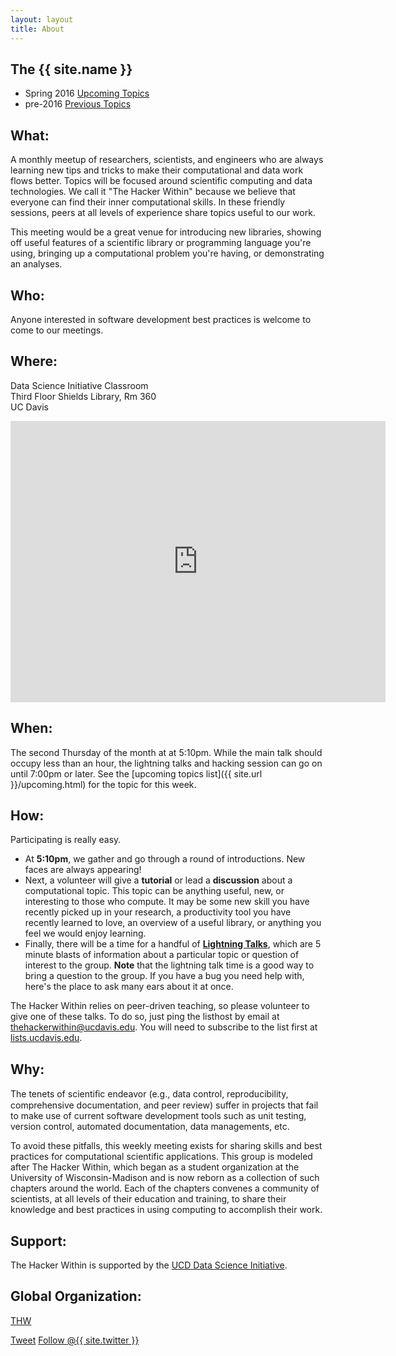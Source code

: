 ```yaml
---
layout: layout
title: About
---
```


<section class="content">

The {{ site.name }}
===================

<ul class="listing">
  <li> <span>Spring 2016</span> <a href="{{ site.url }}/upcoming.html">Upcoming Topics</a></li>
  <li> <span>pre-2016</span> <a href="{{ site.url }}/previous.html">Previous Topics</a></li>
</ul>

What:
-----

A monthly meetup of researchers, scientists, and engineers who are always
learning new tips and tricks to make their computational and data work flows
better. Topics will be focused around scientific computing and data
technologies. We call it "The Hacker Within" because we believe that everyone
can find their inner computational skills. In these friendly sessions, peers at
all levels of experience share topics useful to our work.

This meeting would be a great venue for introducing new libraries, showing off
useful features of a scientific library or programming language you're using,
bringing up a computational problem you're having, or demonstrating an
analyses.

Who:
-----

Anyone interested in software development best practices is welcome to come to
our meetings.

Where:
-----

Data Science Initiative Classroom       
Third Floor Shields Library, Rm 360      
UC Davis

<iframe
  src="https://www.google.com/maps/embed?pb=!1m10!1m8!1m3!1d551.6751757040454!2d-121.7491979229739!3d38.539621434012915!3m2!1i1024!2i768!4f13.1!5e0!3m2!1sen!2sus!4v1449611696153"
  width="600"
  height="450"
  frameborder="0"
  style="border:0"
  allowfullscreen>
</iframe>

When:
-----

The second Thursday of the month at at 5:10pm. While the main talk should
occupy less than an hour, the lightning talks and hacking session can go on
until 7:00pm or later. See the [upcoming topics list]({{ site.url
}}/upcoming.html) for the topic for this week.

How:
-----

Participating is really easy.

- At **5:10pm**, we gather and go through a round of introductions. New faces
  are always appearing!
- Next, a volunteer will give a **tutorial** or lead a **discussion** about a
  computational topic. This topic can be anything useful, new, or interesting
  to those who compute. It may be some new skill you have recently picked up in
  your research, a productivity tool you have recently learned to love, an
  overview of a useful library, or anything you feel we would enjoy
  learning.
- Finally, there will be a time for a handful of **[Lightning
  Talks](https://en.wikipedia.org/wiki/Lightning_talk)**, which are 5 minute
  blasts of information about a particular topic or question of interest to the
  group. **Note** that the lightning talk time is a good way to bring a
  question to the group. If you have a bug you need help with, here's the place
  to ask many ears about it at once.

The Hacker Within relies on peer-driven teaching, so please volunteer to give
one of these talks. To do so, just ping the listhost by email at
[thehackerwithin@ucdavis.edu](mailto:thehackerwithin@ucdavis.edu). You will
need to subscribe to the list first at
[lists.ucdavis.edu](https://lists.ucdavis.edu/sympa/info/thehackerwithin).

Why:
----

The tenets of scientiﬁc endeavor (e.g., data control, reproducibility,
comprehensive documentation, and peer review) suffer in projects that fail to
make use of current software development tools such as unit testing, version
control, automated documentation, data managements, etc.

To avoid these pitfalls, this weekly meeting exists for sharing skills and best
practices for computational scientific applications. This group is modeled
after The Hacker Within, which  began as a student organization at the
University of Wisconsin-Madison and is now reborn as a collection of such
chapters around the world. Each of the chapters convenes a community of
scientists, at all levels of their education and training, to share their
knowledge and best practices in using computing to accomplish their work.

Support:
--------

The Hacker Within is supported by the [UCD Data Science
Initiative](http://datascience.ucdavis.edu/).

Global Organization:
---------------------

[THW](http://thehackerwithin.org)

<a href="http://twitter.com/share" class="twitter-share-button" data-count="none" data-via="{{ site.twitter }}">Tweet</a>
<a href="http://twitter.com/{{ site.twitter }}" class="twitter-follow-button" data-show-count="false">Follow @{{ site.twitter }}</a>
<script src="http://platform.twitter.com/widgets.js" type="text/javascript"></script>

</section>
